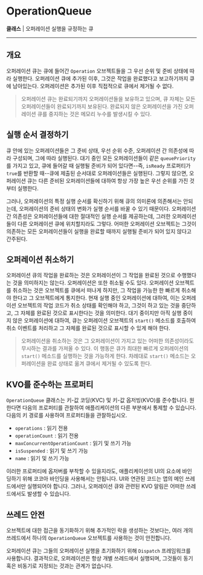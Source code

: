 # OperationQueue

**클래스** | 오퍼레이션 실행을 규정하는 큐

---

## 개요

오퍼레이션 큐는 큐에 들어간 `Operation` 오브젝트들을 그 우선 순위 및 준비 상태에 따라 실행한다. 오퍼레이션 큐에 추가된 이후, 그것은 작업을 완료했다고 보고하기까지 큐에 남아있는다. 오퍼레이션은 추가된 이후 직접적으로 큐에서 제거될 수 없다.

> 오퍼레이션 큐는 완료되기까지 오퍼레이션들을 보유하고 있으며, 큐 자체는 모든 오퍼레이션들이 완료되기까지 보유된다. 완료되지 않은 오퍼레이션을 가진 오퍼레이션 큐를 중지하는 것은 메모리 누수를 발생시킬 수 있다.

## 실행 순서 결정하기

큐 안에 있는 오퍼레이션들은 그 준비 상태, 우선 순위 수준, 오퍼레이션 간 의존성에 따라 구성되며, 그에 따라 실행된다. 대기 중인 모든 오퍼레이션들이 같은 `queuePriority`를 가지고 있고, 큐에 들어갈 때 실행될 준비가 되어 있다면--즉, `isReady` 프로퍼티가 `true`를 반환할 때--큐에 제출된 순서대로 오퍼레이션들은 실행된다. 그렇지 않으면, 오퍼레이션 큐는 다른 준비된 오퍼레이션들에 대하여 항상 가장 높은 우선 순위를 가진 것부터 실행한다.

그러나, 오퍼레이션의 특정 실행 순서를 확신하기 위해 큐의 의미론에 의존해서는 안되는데, 오퍼레이션의 준비 상태의 변화가 실행 순서를 바꿀 수 있기 때문이다. 오퍼레이션 간 의존성은 오퍼레이션들에 대한 절대적인 실행 순서를 제공하는데, 그러한 오퍼레이션들이 다른 오퍼레이션 큐에 위치할지라도 그렇다. 어떠한 오퍼레이션 오브젝트는 그것이 의존하는 모든 오퍼레이션들이 실행을 완료할 때까지 실행될 준비가 되어 있지 않다고 간주된다.

## 오퍼레이션 취소하기

오퍼레이션 큐의 작업을 완료하는 것은 오퍼레이션이 그 작업을 완료된 것으로 수행했다는 것을 의미하지는 않는다. 오퍼레이션은 또한 취소될 수도 있다. 오퍼레이션 오브젝트를 취소하는 것은 오브젝트를 큐에서 떠나게 하지만, 그 작업을 가능한 한 빠르게 취소해야 한다고 그 오브젝트에게 통지한다. 현재 실행 중인 오퍼레이션에 대하여, 이는 오퍼레이션 오브젝트의 작업 코드가 취소 상태를 확인해야 하고, 그것이 하고 있는 것을 중단하고, 그 자체를 완료된 것으로 표시한다는 것을 의미한다. 대기 중이지만 아직 실행 중이지 않은 오퍼레이션에 대하여, 큐는 오퍼레이션 오브젝트의 `start()` 메소드를 호출하여 취소 이벤트를 처리하고 그 자체를 완료된 것으로 표시할 수 있게 해야 한다.

> 오퍼레이션을 취소하는 것은 그 오퍼레이션이 가지고 있는 어떠한 의존성이라도 무시하는 결과를 가져올 수 있다. 이 행동은 큐가 최대한 빠르게 오퍼레이션의 `start()` 메소드를 실행하는 것을 가능하게 한다. 차례대로 `start()` 메소드는 오퍼레이션을 완료 상태로 옮겨 큐에서 제거될 수 있도록 한다.

## KVO를 준수하는 프로퍼티

`OperationQueue` 클래스는 키-값 코딩(KVC) 및 키-값 옵저빙(KVO)를 준수합니다. 원한다면 다음의 프로퍼티를 관찰하여 애플리케이션의 다른 부분에서 통제할 수 있습니다. 다음의 키 경로를 사용하여 프로퍼티들을 관찰하십시오.

- `operations` : 읽기 전용
- `operationCount` : 읽기 전용
- `maxConcurrentOperationCount` : 읽기 및 쓰기 가능
- `isSuspended` : 읽기 및 쓰기 가능
- `name` : 읽기 및 쓰기 가능

이러한 프로퍼티에 옵저버를 부착할 수 있을지라도, 애플리케이션의 UI의 요소에 바인딩하기 위해 코코아 바인딩을 사용해서는 안됩니다. UI와 연관된 코드는 앱의 메인 쓰레드에서만 실행되어야 합니다. 그러나, 오퍼레이션 큐와 관련된 KVO 알림은 어떠한 쓰레드에서도 발생할 수 있습니다.

## 쓰레드 안전

오브젝트에 대한 접근을 동기화하기 위해 추가적인 락을 생성하는 것보다는, 여러 개의 쓰레드에서 하나의 `OperationQueue` 오브젝트를 사용하는 것이 안전합니다.

오퍼레이션 큐는 그들의 오퍼레이션 실행을 초기화하기 위해 `Dispatch` 프레임워크를 사용합니다. 결과적으로, 오퍼레이션은 항상 개별 쓰레드에서 실행되며, 그것들이 동기 혹은 비동기로 지정되는 것과는 관계가 없습니다.

